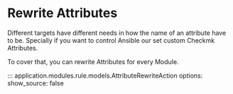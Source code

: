 # Rewrite Attributes

Different targets have different needs in how the name of an attribute have to be. Specially if you want to control Ansible our set custom Checkmk Attributes.

To cover that, you can rewrite Attributes for every Module.


::: application.modules.rule.models.AttributeRewriteAction
    options:
      show_source: false
